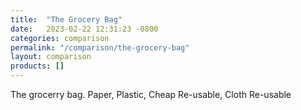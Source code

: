```yaml
---
title:  "The Grocery Bag"
date:   2023-02-22 12:31:23 -0800
categories: comparison
permalink: "/comparison/the-grocery-bag"
layout: comparison
products: []
---
```

The grocerry bag. Paper, Plastic, Cheap Re-usable, Cloth Re-usable